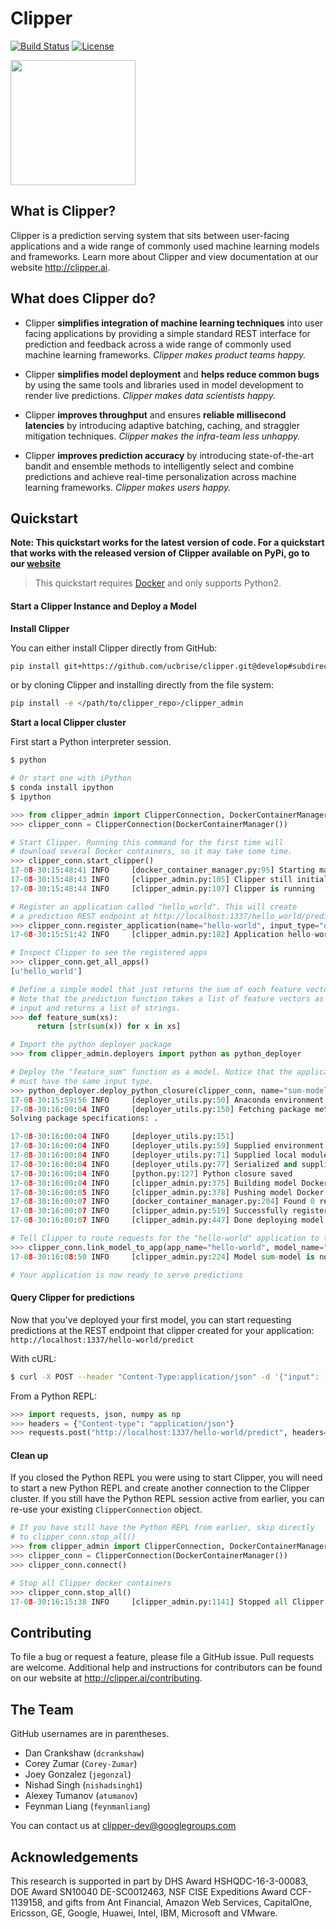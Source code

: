 # Clipper

[![Build Status](https://amplab.cs.berkeley.edu/jenkins/buildStatus/icon?job=Clipper)](https://amplab.cs.berkeley.edu/jenkins/job/Clipper/) [![License](https://img.shields.io/badge/License-Apache%202.0-blue.svg)](https://opensource.org/licenses/Apache-2.0)


<img src="images/clipper-logo.png" width="200">


## What is Clipper?

Clipper is a prediction serving system that sits between user-facing applications and a wide range of commonly used machine learning models and frameworks. Learn more about Clipper and view documentation at our website <http://clipper.ai>.

## What does Clipper do?

* Clipper **simplifies integration of machine learning techniques** into user facing applications by providing a simple standard REST interface for prediction and feedback across a wide range of commonly used machine learning frameworks.  *Clipper makes product teams happy.*


* Clipper **simplifies model deployment** and **helps reduce common bugs** by using the same tools and libraries used in model development to render live predictions.  *Clipper makes data scientists happy.*


* Clipper **improves throughput** and ensures **reliable millisecond latencies** by introducing adaptive batching, caching, and straggler mitigation techniques.  *Clipper makes the infra-team less unhappy.*

* Clipper **improves prediction accuracy** by introducing state-of-the-art bandit and ensemble methods to intelligently select and combine predictions and achieve real-time personalization across machine learning frameworks.  *Clipper makes users happy.*


## Quickstart

**Note: This quickstart works for the latest version of code. For a quickstart that works with the released version of Clipper available on PyPi, go to our [website](http://clipper.ai)**

> This quickstart requires [Docker](https://www.docker.com/) and only supports Python2.


#### Start a Clipper Instance and Deploy a Model

__Install Clipper__

You can either install Clipper directly from GitHub:
```sh
pip install git+https://github.com/ucbrise/clipper.git@develop#subdirectory=clipper_admin
```
or by cloning Clipper and installing directly from the file system:
```sh
pip install -e </path/to/clipper_repo>/clipper_admin
```


__Start a local Clipper cluster__

First start a Python interpreter session.

```sh
$ python

# Or start one with iPython
$ conda install ipython
$ ipython
```

```py
>>> from clipper_admin import ClipperConnection, DockerContainerManager
>>> clipper_conn = ClipperConnection(DockerContainerManager())

# Start Clipper. Running this command for the first time will
# download several Docker containers, so it may take some time.
>>> clipper_conn.start_clipper()
17-08-30:15:48:41 INFO     [docker_container_manager.py:95] Starting managed Redis instance in Docker
17-08-30:15:48:43 INFO     [clipper_admin.py:105] Clipper still initializing.
17-08-30:15:48:44 INFO     [clipper_admin.py:107] Clipper is running

# Register an application called "hello_world". This will create
# a prediction REST endpoint at http://localhost:1337/hello_world/predict
>>> clipper_conn.register_application(name="hello-world", input_type="doubles", default_output="-1.0", slo_micros=100000)
17-08-30:15:51:42 INFO     [clipper_admin.py:182] Application hello-world was successfully registered

# Inspect Clipper to see the registered apps
>>> clipper_conn.get_all_apps()
[u'hello_world']

# Define a simple model that just returns the sum of each feature vector.
# Note that the prediction function takes a list of feature vectors as
# input and returns a list of strings.
>>> def feature_sum(xs):
      return [str(sum(x)) for x in xs]

# Import the python deployer package
>>> from clipper_admin.deployers import python as python_deployer

# Deploy the "feature_sum" function as a model. Notice that the application and model
# must have the same input type.
>>> python_deployer.deploy_python_closure(clipper_conn, name="sum-model", version=1, input_type="doubles", func=feature_sum)
17-08-30:15:59:56 INFO     [deployer_utils.py:50] Anaconda environment found. Verifying packages.
17-08-30:16:00:04 INFO     [deployer_utils.py:150] Fetching package metadata .........
Solving package specifications: .

17-08-30:16:00:04 INFO     [deployer_utils.py:151]
17-08-30:16:00:04 INFO     [deployer_utils.py:59] Supplied environment details
17-08-30:16:00:04 INFO     [deployer_utils.py:71] Supplied local modules
17-08-30:16:00:04 INFO     [deployer_utils.py:77] Serialized and supplied predict function
17-08-30:16:00:04 INFO     [python.py:127] Python closure saved
17-08-30:16:00:04 INFO     [clipper_admin.py:375] Building model Docker image with model data from /tmp/python_func_serializations/sum-model
17-08-30:16:00:05 INFO     [clipper_admin.py:378] Pushing model Docker image to sum-model:1
17-08-30:16:00:07 INFO     [docker_container_manager.py:204] Found 0 replicas for sum-model:1. Adding 1
17-08-30:16:00:07 INFO     [clipper_admin.py:519] Successfully registered model sum-model:1
17-08-30:16:00:07 INFO     [clipper_admin.py:447] Done deploying model sum-model:1.

# Tell Clipper to route requests for the "hello-world" application to the "sum-model"
>>> clipper_conn.link_model_to_app(app_name="hello-world", model_name="sum-model")
17-08-30:16:08:50 INFO     [clipper_admin.py:224] Model sum-model is now linked to application hello-world

# Your application is now ready to serve predictions
```

#### Query Clipper for predictions


Now that you've deployed your first model, you can start requesting predictions at the REST endpoint that clipper created for your application: `http://localhost:1337/hello-world/predict`

With cURL:


```sh
$ curl -X POST --header "Content-Type:application/json" -d '{"input": [1.1, 2.2, 3.3]}' 127.0.0.1:1337/hello-world/predict
```

From a Python REPL:

```py
>>> import requests, json, numpy as np
>>> headers = {"Content-type": "application/json"}
>>> requests.post("http://localhost:1337/hello-world/predict", headers=headers, data=json.dumps({"input": list(np.random.random(10))})).json()
```

#### Clean up

If you closed the Python REPL you were using to start Clipper, you will need to start a new Python REPL and create another connection to the Clipper cluster. If you still have the Python REPL session active from earlier, you can re-use your existing `ClipperConnection` object.

```py
# If you have still have the Python REPL from earlier, skip directly
# to clipper_conn.stop_all()
>>> from clipper_admin import ClipperConnection, DockerContainerManager
>>> clipper_conn = ClipperConnection(DockerContainerManager())
>>> clipper_conn.connect()

# Stop all Clipper docker containers
>>> clipper_conn.stop_all()
17-08-30:16:15:38 INFO     [clipper_admin.py:1141] Stopped all Clipper cluster and all model containers
```


## Contributing

To file a bug or request a feature, please file a GitHub issue. Pull requests are welcome. Additional help and instructions for contributors can be found on our website at <http://clipper.ai/contributing>.

## The Team

GitHub usernames are in parentheses.

+ Dan Crankshaw (`dcrankshaw`)
+ Corey Zumar (`Corey-Zumar`)
+ Joey Gonzalez (`jegonzal`)
+ Nishad Singh (`nishadsingh1`)
+ Alexey Tumanov (`atumanov`)
+ Feynman Liang (`feynmanliang`)

You can contact us at <clipper-dev@googlegroups.com>

## Acknowledgements

This research is supported in part by DHS Award HSHQDC-16-3-00083, DOE Award SN10040 DE-SC0012463, NSF CISE Expeditions Award CCF-1139158, and gifts from Ant Financial, Amazon Web Services, CapitalOne, Ericsson, GE, Google, Huawei, Intel, IBM, Microsoft and VMware.
